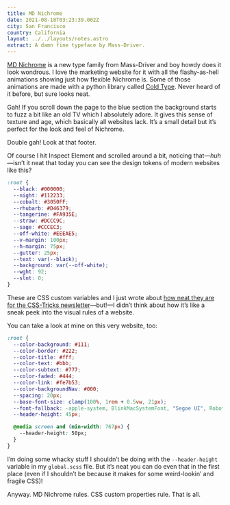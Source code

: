 ```yaml
---
title: MD Nichrome
date: 2021-08-18T03:23:39.002Z
city: San Francisco
country: California
layout: ../../layouts/notes.astro
extract: A damn fine typeface by Mass-Driver.
---
```

[MD Nichrome](https://nichrome.mass-driver.com/) is a new type family from Mass-Driver and boy howdy does it look wondrous. I love the marketing website for it with all the flashy-as-hell animations showing just how flexible Nichrome is. Some of those animations are made with a python library called [Cold Type](https://coldtype.goodhertz.com/). Never heard of it before, but sure looks neat. 

Gah! If you scroll down the page to the blue section the background starts to fuzz a bit like an old TV which I absolutely adore. It gives this sense of texture and age, which basically all websites lack. It’s a small detail but it’s perfect for the look and feel of Nichrome.

Double gah! Look at that footer.

Of course I hit Inspect Element and scrolled around a bit, noticing that—_huh_—isn’t it neat that today you can see the design tokens of modern websites like this?

```css
:root {
  --black: #000000;
  --night: #112233;
  --cobalt: #3050FF;
  --rhubarb: #D46379;
  --tangerine: #FA935E;
  --straw: #DCCC9C;
  --sage: #CCCEC3;
  --off-white: #EEEAE5;
  --v-margin: 100px;
  --h-margin: 75px;
  --gutter: 25px;
  --text: var(--black);
  --background: var(--off-white);
  --wght: 92;
  --slnt: 0;
}
```

These are CSS custom variables and I just wrote about [how neat they are for the CSS-Tricks newsletter](https://css-tricks.com/newsletter/264-inline-css-custom-properties-and-handy-dandy-tools/)—but!—I didn’t think about how it’s like a sneak peek into the visual rules of a website. 

You can take a look at mine on this very website, too:

```css
:root {
  --color-background: #111;
  --color-border: #222;
  --color-title: #fff;
  --color-text: #bbb;
  --color-subtext: #777;
  --color-faded: #444;
  --color-link: #fe7b53;
  --color-backgroundNav: #000;
  --spacing: 20px;
  --base-font-size: clamp(100%, 1rem + 0.5vw, 21px);
  --font-fallback: -apple-system, BlinkMacSystemFont, "Segoe UI", Roboto, Helvetica, Arial, sans-serif;
  --header-height: 45px;

  @media screen and (min-width: 767px) {
    --header-height: 50px;
  }
}
```

I’m doing some whacky stuff I shouldn’t be doing with the `--header-height` variable in my `global.scss` file. But it’s neat you can do even that in the first place (even if I shouldn’t be because it makes for some weird-lookin’ and fragile CSS)! 

Anyway. MD Nichrome rules. CSS custom properties rule. That is all. 